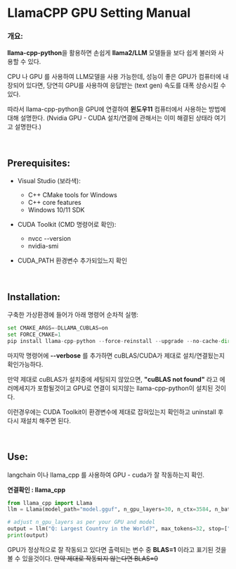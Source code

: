 # LlamaCPP GPU Setting Manual


### 개요:
**llama-cpp-python**을 활용하면 손쉽게 **llama2/LLM** 모델들을 보다 쉽게 불러와 사용할 수 있다.

CPU 나 GPU 를 사용하여 LLM모델을 사용 가능한데, 성능이 좋은 GPU가 컴퓨터에 내장되어 있다면, 당연히 GPU를 사용하여 응답받는 (text gen) 속도를 대폭 상승시킬 수 있다. 

따라서 llama-cpp-python을 GPU에 연결하여 **윈도우11** 컴퓨터에서 사용하는 방법에 대해 설명한다. (Nvidia GPU - CUDA 설치/연결에 관해서는 이미 해결된 상태라 여기고 설명한다.)

<br>

## Prerequisites:
- Visual Studio (보라색):
    -  C++ CMake tools for Windows
    -  C++ core features
    -  Windows 10/11 SDK
  
- CUDA Toolkit (CMD 명령어로 확인):
    - nvcc --version
    - nvidia-smi
  
- CUDA_PATH 환경변수 추가되있느지 확인

<br>


## Installation:
구축한 가상환경에 들어가 아래 명령어 순차적 실행:

```python
set CMAKE_ARGS=-DLLAMA_CUBLAS=on
set FORCE_CMAKE=1
pip install llama-cpp-python --force-reinstall --upgrade --no-cache-dir
```

마지막 명령어에 **--verbose** 를 추가하면 cuBLAS/CUDA가 제대로 설치/연결됬는지 확인가능하다.

만약 제대로 cuBLAS가 설치중에 세팅되지 않았으면, **"cuBLAS not found"** 라고 에러메세지가 포함될것이고 GPU로 연결이 되지않는 llama-cpp-python이 설치된 것이다.

이런경우에는 CUDA Toolkit이 환경변수에 제대로 잡혀있는지 확인하고 uninstall 후 다시 재설치 해주면 된다.

<br>


## Use:
langchain 이나 llama_cpp 를 사용하여 GPU - cuda가 잘 작동하는지 확인.



**연결확인 : llama_cpp**
```python
from llama_cpp import Llama
llm = Llama(model_path="model.gguf", n_gpu_layers=30, n_ctx=3584, n_batch=521, verbose=True)

# adjust n_gpu_layers as per your GPU and model
output = llm("Q: Largest Country in the World?", max_tokens=32, stop=["Q:", "\n"], echo=True)
print(output)
```

GPU가 정상적으로 잘 작동되고 있다면 출력되는 변수 중 **BLAS=1** 이라고 표기된 것을 볼 수 있을것이다. ~~만약 제대로 작동되지 않는다면 BLAS=0~~
